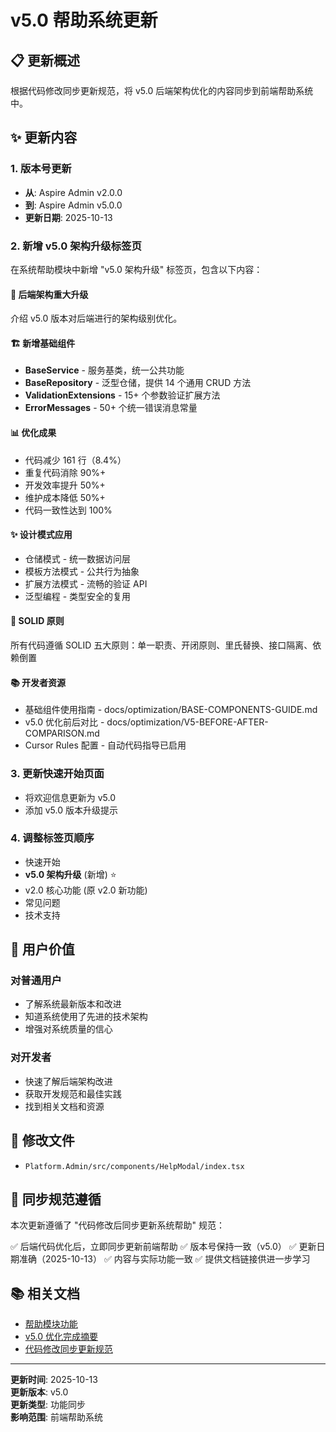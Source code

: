 # v5.0 帮助系统更新

## 📋 更新概述

根据代码修改同步更新规范，将 v5.0 后端架构优化的内容同步到前端帮助系统中。

## ✨ 更新内容

### 1. 版本号更新

- **从**: Aspire Admin v2.0.0
- **到**: Aspire Admin v5.0.0
- **更新日期**: 2025-10-13

### 2. 新增 v5.0 架构升级标签页

在系统帮助模块中新增 "v5.0 架构升级" 标签页，包含以下内容：

#### 🚀 后端架构重大升级
介绍 v5.0 版本对后端进行的架构级别优化。

#### 🏗️ 新增基础组件
- **BaseService** - 服务基类，统一公共功能
- **BaseRepository<T>** - 泛型仓储，提供 14 个通用 CRUD 方法
- **ValidationExtensions** - 15+ 个参数验证扩展方法
- **ErrorMessages** - 50+ 个统一错误消息常量

#### 📊 优化成果
- 代码减少 161 行（8.4%）
- 重复代码消除 90%+
- 开发效率提升 50%+
- 维护成本降低 50%+
- 代码一致性达到 100%

#### ✨ 设计模式应用
- 仓储模式 - 统一数据访问层
- 模板方法模式 - 公共行为抽象
- 扩展方法模式 - 流畅的验证 API
- 泛型编程 - 类型安全的复用

#### 🎯 SOLID 原则
所有代码遵循 SOLID 五大原则：单一职责、开闭原则、里氏替换、接口隔离、依赖倒置

#### 📚 开发者资源
- 基础组件使用指南 - docs/optimization/BASE-COMPONENTS-GUIDE.md
- v5.0 优化前后对比 - docs/optimization/V5-BEFORE-AFTER-COMPARISON.md
- Cursor Rules 配置 - 自动代码指导已启用

### 3. 更新快速开始页面

- 将欢迎信息更新为 v5.0
- 添加 v5.0 版本升级提示

### 4. 调整标签页顺序

- 快速开始
- **v5.0 架构升级** (新增) ⭐
- v2.0 核心功能 (原 v2.0 新功能)
- 常见问题
- 技术支持

## 🎯 用户价值

### 对普通用户
- 了解系统最新版本和改进
- 知道系统使用了先进的技术架构
- 增强对系统质量的信心

### 对开发者
- 快速了解后端架构改进
- 获取开发规范和最佳实践
- 找到相关文档和资源

## 📝 修改文件

- `Platform.Admin/src/components/HelpModal/index.tsx`

## 🔄 同步规范遵循

本次更新遵循了 "代码修改后同步更新系统帮助" 规范：

✅ 后端代码优化后，立即同步更新前端帮助
✅ 版本号保持一致（v5.0）
✅ 更新日期准确（2025-10-13）
✅ 内容与实际功能一致
✅ 提供文档链接供进一步学习

## 📚 相关文档

- [帮助模块功能](HELP-MODULE-FEATURE.md)
- [v5.0 优化完成摘要](../optimization/OPTIMIZATION-V5-SUMMARY.md)
- [代码修改同步更新规范](../README.md)

---

**更新时间**: 2025-10-13  
**更新版本**: v5.0  
**更新类型**: 功能同步  
**影响范围**: 前端帮助系统

